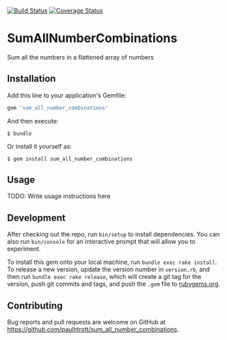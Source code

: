 [![Build Status](https://travis-ci.org/paulhtrott/SumAllNumberCombinations.svg?branch=master)](https://travis-ci.org/paulhtrott/SumAllNumberCombinations)  [![Coverage Status](https://coveralls.io/repos/github/paulhtrott/SumAllNumberCombinations/badge.svg?branch=master)](https://coveralls.io/github/paulhtrott/SumAllNumberCombinations?branch=master)
# SumAllNumberCombinations

Sum all the numbers in a flattened array of numbers

## Installation

Add this line to your application's Gemfile:

```ruby
gem 'sum_all_number_combinations'
```

And then execute:

    $ bundle

Or install it yourself as:

    $ gem install sum_all_number_combinations

## Usage

TODO: Write usage instructions here

## Development

After checking out the repo, run `bin/setup` to install dependencies. You can also run `bin/console` for an interactive prompt that will allow you to experiment.

To install this gem onto your local machine, run `bundle exec rake install`. To release a new version, update the version number in `version.rb`, and then run `bundle exec rake release`, which will create a git tag for the version, push git commits and tags, and push the `.gem` file to [rubygems.org](https://rubygems.org).

## Contributing

Bug reports and pull requests are welcome on GitHub at https://github.com/paulhtrott/sum_all_number_combinations.

